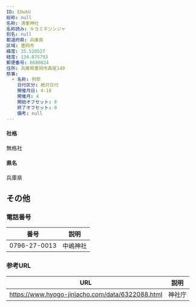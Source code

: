 ```yaml
---
ID: EOwkU
総称: null
名称: 清峯神社
名称読み: キヨミネジンジャ
別名: null
都道府県: 兵庫県
区域: 豊岡市
緯度: 35.520527
経度: 134.875793
郵便番号: 6680824
住所: 兵庫県豊岡市森尾149
祭事:
  - 名称: 例祭
    日付区分: 絶対日付
    開催月日: 4-18
    開催月: 4
    開始オフセット: 0
    終了オフセット: 0
    備考: null
---
```


#### 社格

無格社

#### 県名

兵庫県

## その他

### 電話番号

| 番号         | 説明     |
| ------------ | -------- |
| 0796-27-0013 | 中嶋神社 |

### 参考URL

| URL                                              | 説明   |
| ------------------------------------------------ | ------ |
| https://www.hyogo-jinjacho.com/data/6322088.html | 神社庁 |

